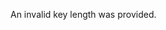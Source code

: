 <!-- YAML
added: v15.0.0
-->

An invalid key length was provided.

<a id="ERR_CRYPTO_INVALID_KEYPAIR"></a>
